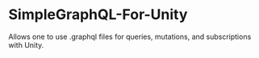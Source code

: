 # SimpleGraphQL-For-Unity
Allows one to use .graphql files for queries, mutations, and subscriptions with Unity.
